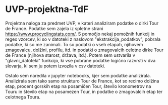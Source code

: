 # UVP-projektna-TdF
Projektna naloga za predmet UVP, v kateri analiziram podatke o dirki Tour de France. Podatke sem zajela iz spletne strani https://www.procyclingstats.com/. S pomočjo nekaj pomožnih funkcij in regex vzorcev, ki so v datoteki z naslovom "ekstrakcija_podatkov", pobrala podatke, ki so me zanimali. To so podatki o vseh etapah, njihovem zmagovalcu, dolžini, profilu, itd. in podatki o zmagovalcih celotne dirke Tour de France (njihova starost, država, itd.). Potem sem ustvarila v "glavni_datoteki" funkcijo, ki vse pobrane podatke logično razvrsti v dva slovarja, ki sem ju potem izvozila v csv datoteki.

Ostalo sem naredila v jupyter notebooks, kjer sem podatke analizirala. Analizirala sem tako samo strukturo Tour de France, kot so recimo dolžina etap, procent gorskih etap na posamičen Tour, število kronometrov na Touru in število etap na posamezen Tour, in podatke o zmagovalcih etap ter celotnega Toura.
